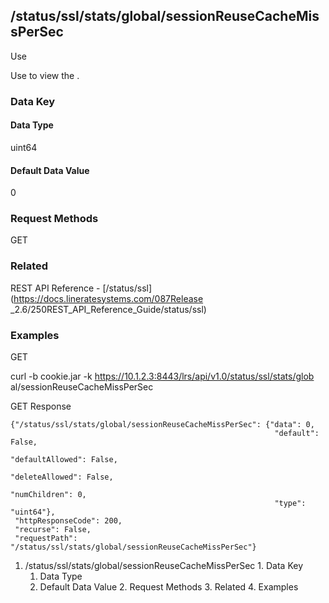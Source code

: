 ## /status/ssl/stats/global/sessionReuseCacheMissPerSec

Use

Use to view the .

### Data Key

#### Data Type

uint64

#### Default Data Value

0

### Request Methods

GET

### Related

REST API Reference - [/status/ssl](https://docs.lineratesystems.com/087Release
_2.6/250REST_API_Reference_Guide/status/ssl)

### Examples

GET

curl -b cookie.jar -k https://10.1.2.3:8443/lrs/api/v1.0/status/ssl/stats/glob
al/sessionReuseCacheMissPerSec

GET Response

    
    {"/status/ssl/stats/global/sessionReuseCacheMissPerSec": {"data": 0,
                                                               "default": False,
                                                               "defaultAllowed": False,
                                                               "deleteAllowed": False,
                                                               "numChildren": 0,
                                                               "type": "uint64"},
     "httpResponseCode": 200,
     "recurse": False,
     "requestPath": "/status/ssl/stats/global/sessionReuseCacheMissPerSec"}
    

  1. /status/ssl/stats/global/sessionReuseCacheMissPerSec
    1. Data Key
      1. Data Type
      2. Default Data Value
    2. Request Methods
    3. Related
    4. Examples


